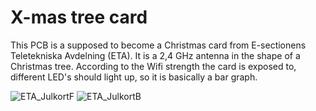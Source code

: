 # X-mas tree card
This PCB is a supposed to become a Christmas card from E-sectionens Teletekniska Avdelning (ETA). It is a 2,4 GHz antenna in the shape of a Christmas tree. According to the Wifi strength the card is exposed to, different LED's should light up, so it is basically a bar graph.

![ETA_JulkortF](https://user-images.githubusercontent.com/106022141/207540558-84b09bd9-ae58-4a9f-9a46-f48232dd00ab.png)
![ETA_JulkortB](https://user-images.githubusercontent.com/106022141/207540586-db51806d-5b1d-4ba1-a38c-98884f0ba42c.png)


